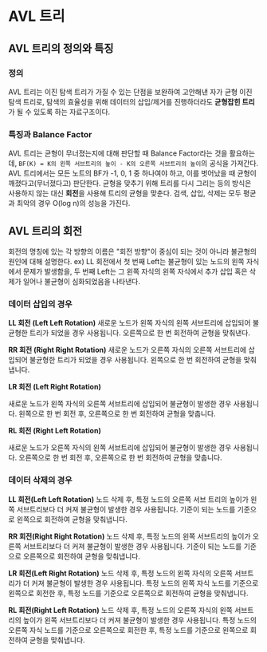 # AVL 트리

## AVL 트리의 정의와 특징

### 정의

AVL 트리는 이진 탐색 트리가 가질 수 있는 단점을 보완하여 고안해낸 자가 균형 이진 탐색 트리로, 탐색의 효율성을 위해 데이터의 삽입/제거를 진행하더라도 **균형잡힌 트리**가 될 수 있도록 하는 자료구조이다.

### 특징과 Balance Factor

AVL 트리는 균형이 무너졌는지에 대해 판단할 때 Balance Factor라는 것을 활요하는데, `BF(K) = K의 왼쪽 서브트리의 높이 - K의 오른쪽 서브트리의 높이`의 공식을 가져간다.
AVL 트리에서는 모든 노트의 BF가 -1, 0, 1 중 하나여야 하고, 이를 벗어났을 때 균형이 깨졌다고(무너졌다고) 판단한다.
균형을 맞추기 위해 트리를 다시 그리는 등의 방식은 사용하지 않는 대신 **회전**을 사용해 트리의 균형을 맞춘다.
검색, 삽입, 삭제는 모두 평균과 최악의 경우 O(log n)의 성능을 가진다.

## AVL 트리의 회전

회전의 명칭에 있는 각 방향의 이름은 "회전 방향"이 중심이 되는 것이 아니라 불균형의 원인에 대해 설명한다.
ex) LL 회전에서 첫 번째 Left는 불균형이 있는 노드의 왼쪽 자식에서 문제가 발생함을, 두 번째 Left는 그 왼쪽 자식의 왼쪽 자식에서 추가 삽입 혹은 삭제가 일어나 불균형이 심화되었음을 나타낸다.

### 데이터 삽입의 경우

**LL 회전 (Left Left Rotation)**
새로운 노드가 왼쪽 자식의 왼쪽 서브트리에 삽입되어 불균형한 트리가 되었을 경우 사용됩니다. 오른쪽으로 한 번 회전하여 균형을 맞춰낸다.

**RR 회전 (Right Right Rotation)**
새로운 노드가 오른쪽 자식의 오른쪽 서브트리에 삽입되어 불균형한 트리가 되었을 경우 사용됩니다. 왼쪽으로 한 번 회전하여 균형을 맞춰냅니다.

**LR 회전 (Left Right Rotation)**

새로운 노드가 왼쪽 자식의 오른쪽 서브트리에 삽입되어 불균형이 발생한 경우 사용됩니다. 왼쪽으로 한 번 회전 후, 오른쪽으로 한 번 회전하여 균형을 맞춥니다.

**RL 회전 (Right Left Rotation)**

새로운 노드가 오른쪽 자식의 왼쪽 서브트리에 삽입되어 불균형이 발생한 경우 사용됩니다. 오른쪽으로 한 번 회전 후, 오른쪽으로 한 번 회전하여 균형을 맞춥니다.

### 데이터 삭제의 경우

**LL 회전(Left Left Rotation)**
노드 삭제 후, 특정 노드의 오른쪽 서브 트리의 높이가 왼쪽 서브트리보다 더 커져 불균형이 발생한 경우 사용됩니다. 기준이 되는 노드를 기준으로 왼쪽으로 회전하여 균형을 맞춰냅니다.

**RR 회전(Right Right Rotation)**
노드 삭제 후, 특정 노드의 왼쪽 서브트리의 높이가 오른쪽 서브트리보다 더 커져 불균형이 발생한 경우 사용됩니다. 기준이 되는 노드를 기준으로 오른쪽으로 회전하여 균형을 맞춰냅니다.

**LR 회전(Left Right Rotation)**
노드 삭제 후, 특정 노드의 왼쪽 자식의 오른쪽 서브트리가 더 커져 불균형이 발생한 경우 사용됩니다. 특정 노드의 왼쪽 자식 노드를 기준으로 왼쪽으로 회전한 후, 특정 노드를 기준으로 오른쪽으로 회전하여 균형을 맞춰냅니다.

**RL 회전(Right Left Rotation)**
노드 삭제 후, 특정 노드의 오른쪽 자식의 왼쪽 서브트리의 높이가 왼쪽 서브트리보다 더 커져 불균형이 발생한 경우 사용됩니다. 특정 노드의 오른쪽 자식 노드를 기준으로 오른쪽으로 회전한 후, 특정 노드를 기준으로 왼쪽으로 회전하여 균형을 맞춰냅니다.

